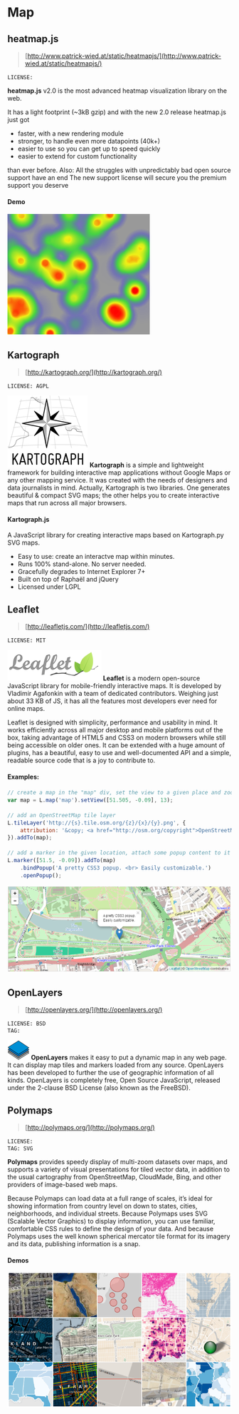 Map
===

heatmap.js
----------

> [http://www.patrick-wied.at/static/heatmapjs/](http://www.patrick-wied.at/static/heatmapjs/)

	LICENSE: 

**heatmap.js** v2.0 is the most advanced heatmap visualization library on the web.

It has a light footprint (~3kB gzip) and with the new 2.0 release heatmap.js just got

- faster, with a new rendering module
- stronger, to handle even more datapoints (40k+)
- easier to use so you can get up to speed quickly
- easier to extend for custom functionality

than ever before. Also:
All the struggles with unpredictably bad open source support have an end
The new support license will secure you the premium support you deserve

#### Demo

![](../images/demo_heatmapjs.png)

Kartograph
----------

> [http://kartograph.org/](http://kartograph.org/)

	LICENSE: AGPL

![logo](../images/logo_kartograph.png)
**Kartograph** is a simple and lightweight framework for building interactive map applications without Google Maps or any other mapping service. It was created with the needs of designers and data journalists in mind.
Actually, Kartograph is two libraries. One generates beautiful & compact SVG maps; the other helps you to create interactive maps that run across all major browsers.

#### Kartograph.js
A JavaScript library for creating interactive maps based on Kartograph.py SVG maps.

- Easy to use: create an interactve map within minutes.
- Runs 100% stand-alone. No server needed.
- Gracefully degrades to Internet Explorer 7+
- Built on top of Raphaël and jQuery
- Licensed under LGPL

Leaflet
-------
> [http://leafletjs.com/](http://leafletjs.com/)
	
	LICENSE: MIT

![logo](../images/logo_leafletjs.png)
**Leaflet** is a modern open-source JavaScript library for mobile-friendly interactive maps. It is developed by Vladimir Agafonkin with a team of dedicated contributors. Weighing just about 33 KB of JS, it has all the features most developers ever need for online maps.

Leaflet is designed with simplicity, performance and usability in mind. It works efficiently across all major desktop and mobile platforms out of the box, taking advantage of HTML5 and CSS3 on modern browsers while still being accessible on older ones. It can be extended with a huge amount of plugins, has a beautiful, easy to use and well-documented API and a simple, readable source code that is a joy to contribute to.

#### Examples:

```javascript
// create a map in the "map" div, set the view to a given place and zoom
var map = L.map('map').setView([51.505, -0.09], 13);

// add an OpenStreetMap tile layer
L.tileLayer('http://{s}.tile.osm.org/{z}/{x}/{y}.png', {
    attribution: '&copy; <a href="http://osm.org/copyright">OpenStreetMap</a> contributors'
}).addTo(map);

// add a marker in the given location, attach some popup content to it and open the popup
L.marker([51.5, -0.09]).addTo(map)
    .bindPopup('A pretty CSS3 popup. <br> Easily customizable.')
    .openPopup();
```
![demo](../images/demo_leafletjs.png)

OpenLayers
----------

> [http://openlayers.org/](http://openlayers.org/)

	LICENSE: BSD
	TAG: 

![logo](../images/logo_openlayers.png)
**OpenLayers** makes it easy to put a dynamic map in any web page. It can display map tiles and markers loaded from any source. OpenLayers has been developed to further the use of geographic information of all kinds. OpenLayers is completely free, Open Source JavaScript, released under the 2-clause BSD License (also known as the FreeBSD).

Polymaps
--------

> [http://polymaps.org/](http://polymaps.org/)

	LICENSE: 
	TAG: SVG

**Polymaps** provides speedy display of multi-zoom datasets over maps, and supports a variety of visual presentations for tiled vector data, in addition to the usual cartography from OpenStreetMap, CloudMade, Bing, and other providers of image-based web maps.

Because Polymaps can load data at a full range of scales, it’s ideal for showing information from country level on down to states, cities, neighborhoods, and individual streets. Because Polymaps uses SVG (Scalable Vector Graphics) to display information, you can use familiar, comfortable CSS rules to define the design of your data. And because Polymaps uses the well known spherical mercator tile format for its imagery and its data, publishing information is a snap.

#### Demos

![demo](../images/demo_polymaps.png)